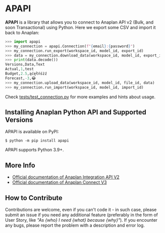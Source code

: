 # APAPI

**APAPI** is a library that allows you to connect to Anaplan API v2 (Bulk, and soon Transactional) using Python. 
Here we export some CSV and import it back to Anaplan:
```python
>>> import apapi
>>> my_connection = apapi.Connection(f"{email}:{password}")
>>> my_connection.run_export(workspace_id, model_id, export_id)
>>> data = my_connection.download_data(workspace_id, model_id, export_id)
>>> print(data.decode())
Versions,Data,Text
Actual,1,test
Budget,2.5,ąćęłńśżź
Forecast,-3,😂
>>> my_connection.upload_data(workspace_id, model_id, file_id, data)
>>> my_connection.run_import(workspace_id, model_id, import_id)
```
Check [tests/test_connection.py](tests/test_connection.py) for more examples and hints about usage.

## Installing Anaplan Python API and Supported Versions

APAPI is available on PyPI:
```console
$ python -m pip install apapi
```
APAPI supports Python 3.9+.

## More Info
- [Official documentation of Anaplan Integration API V2](https://anaplanbulkapi20.docs.apiary.io)
- [Official documentation of Anaplan Connect V3](https://anaplanenablement.s3.amazonaws.com/Community/Anapedia/Anaplan_Connect_User_Guide_v3.0.0.pdf)

## How to Contribute

Contributions are welcome, even if you can't code it - in such case, please submit an issue if you need any additional feature (preferably in the form of User Story, like _"As {who} I need {what} because {why}"_).
If you encounter any bugs, please report the problem with a description and error log.